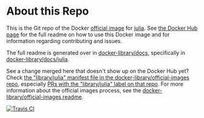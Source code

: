 # About this Repo

This is the Git repo of the Docker [official image](https://docs.docker.com/docker-hub/official_repos/) for [julia](https://registry.hub.docker.com/_/julia/). See [the Docker Hub page](https://registry.hub.docker.com/_/julia/) for the full readme on how to use this Docker image and for information regarding contributing and issues.

The full readme is generated over in [docker-library/docs](https://github.com/docker-library/docs), specifically in [docker-library/docs/julia](https://github.com/docker-library/docs/tree/master/julia).

See a change merged here that doesn't show up on the Docker Hub yet? Check [the "library/julia" manifest file in the docker-library/official-images repo](https://github.com/docker-library/official-images/blob/master/library/julia), especially [PRs with the "library/julia" label on that repo](https://github.com/docker-library/official-images/labels/library%2Fjulia). For more information about the official images process, see the [docker-library/official-images readme](https://github.com/docker-library/official-images/blob/master/README.md).

[![Travis CI](https://img.shields.io/travis/docker-library/julia/master.svg)](https://travis-ci.org/docker-library/julia/branches)

<!-- THIS FILE IS GENERATED BY https://github.com/docker-library/docs/blob/master/generate-repo-stub-readme.sh -->
